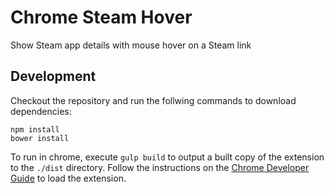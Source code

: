 # Chrome Steam Hover
Show Steam app details with mouse hover on a Steam link

## Development
Checkout the repository and run the follwing commands to download dependencies:
```
npm install
bower install
```

To run in chrome, execute ```gulp build``` to output a built copy of the extension to the ```./dist``` directory.  Follow the instructions on the [Chrome Developer Guide](https://developer.chrome.com/extensions/getstarted#unpacked) to load the extension.
